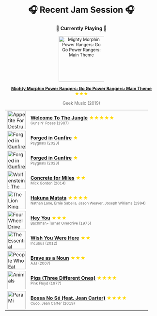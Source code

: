 <div align='center'>

# 🎧 Recent Jam Session 🎧

<h3>🎵 Currently Playing 🎵</h3>

<a href="https://open.spotify.com/track/74L5svVVhDZ9FCpP0Gzvd4"><img src="https://i.scdn.co/image/ab67616d0000b2736bd737b67b944c97e20f6543" width="150" height="150" alt="Mighty Morphin Power Rangers: Go Go Power Rangers: Main Theme" /></a>

<b><a href="https://open.spotify.com/track/74L5svVVhDZ9FCpP0Gzvd4">Mighty Morphin Power Rangers: Go Go Power Rangers: Main Theme</a></b><span style="color: gold;"> ★★★</span>

<span style="color: #666;">Geek Music (2019)</span>

<table style='margin: 0 auto; max-width: 550px;'>
<tr>
<td width="60"><a href="https://open.spotify.com/track/0G21yYKMZoHa30cYVi1iA8"><img src="https://i.scdn.co/image/ab67616d0000b27321ebf49b3292c3f0f575f0f5" width="60" height="60" alt="Appetite For Destruction" /></a></td>
<td><b><a href="https://open.spotify.com/track/0G21yYKMZoHa30cYVi1iA8">Welcome To The Jungle</a></b> <span style="color: gold;"> ★★★★★</span><br><span style="font-size: 12px; color: #666;">Guns N' Roses (1987)</span></td>
</tr>
<tr>
<td width="60"><a href="https://open.spotify.com/track/21nIvBom9DY0oPtZ66GbXI"><img src="https://i.scdn.co/image/ab67616d0000b2734ec1e22d543a10afa818fbdc" width="60" height="60" alt="Forged in Gunfire" /></a></td>
<td><b><a href="https://open.spotify.com/track/21nIvBom9DY0oPtZ66GbXI">Forged in Gunfire</a></b> <span style="color: gold;"> ★</span><br><span style="font-size: 12px; color: #666;">Psygnals (2023)</span></td>
</tr>
<tr>
<td width="60"><a href="https://open.spotify.com/track/21nIvBom9DY0oPtZ66GbXI"><img src="https://i.scdn.co/image/ab67616d0000b2734ec1e22d543a10afa818fbdc" width="60" height="60" alt="Forged in Gunfire" /></a></td>
<td><b><a href="https://open.spotify.com/track/21nIvBom9DY0oPtZ66GbXI">Forged in Gunfire</a></b> <span style="color: gold;"> ★</span><br><span style="font-size: 12px; color: #666;">Psygnals (2023)</span></td>
</tr>
<tr>
<td width="60"><a href="https://open.spotify.com/track/3Mer21XmsC6gBqVTLIVnrq"><img src="https://i.scdn.co/image/ab67616d0000b273cb27e957fcf3d9622a5c8c8a" width="60" height="60" alt="Wolfenstein: The New Order Original Game Soundtrack" /></a></td>
<td><b><a href="https://open.spotify.com/track/3Mer21XmsC6gBqVTLIVnrq">Concrete for Miles</a></b> <span style="color: gold;"> ★★</span><br><span style="font-size: 12px; color: #666;">Mick Gordon (2014)</span></td>
</tr>
<tr>
<td width="60"><a href="https://open.spotify.com/track/5k3U0OGYBccHdKJJu3HrUN"><img src="https://i.scdn.co/image/ab67616d0000b273660aadbda2da6b1c2dd3d1a5" width="60" height="60" alt="The Lion King" /></a></td>
<td><b><a href="https://open.spotify.com/track/5k3U0OGYBccHdKJJu3HrUN">Hakuna Matata</a></b> <span style="color: gold;"> ★★★★</span><br><span style="font-size: 12px; color: #666;">Nathan Lane, Ernie Sabella, Jason Weaver, Joseph Williams (1994)</span></td>
</tr>
<tr>
<td width="60"><a href="https://open.spotify.com/track/2kE4qkaDNvNhXGLoArQDct"><img src="https://i.scdn.co/image/ab67616d0000b27303ca6a733d655fe982326c6b" width="60" height="60" alt="Four Wheel Drive" /></a></td>
<td><b><a href="https://open.spotify.com/track/2kE4qkaDNvNhXGLoArQDct">Hey You</a></b> <span style="color: gold;"> ★★★</span><br><span style="font-size: 12px; color: #666;">Bachman-Turner Overdrive (1975)</span></td>
</tr>
<tr>
<td width="60"><a href="https://open.spotify.com/track/5N9d1MhLj7eO0gFXlusyji"><img src="https://i.scdn.co/image/ab67616d0000b273e8319498d4779ebc56e82c6b" width="60" height="60" alt="The Essential Incubus" /></a></td>
<td><b><a href="https://open.spotify.com/track/5N9d1MhLj7eO0gFXlusyji">Wish You Were Here</a></b> <span style="color: gold;"> ★★</span><br><span style="font-size: 12px; color: #666;">Incubus (2012)</span></td>
</tr>
<tr>
<td width="60"><a href="https://open.spotify.com/track/4epSzmo6Xw01vTgGoYb2KR"><img src="https://i.scdn.co/image/ab67616d0000b273c91a4b0ef97d3b1eac3f326a" width="60" height="60" alt="People Who Eat People Are The Luckiest People In The World" /></a></td>
<td><b><a href="https://open.spotify.com/track/4epSzmo6Xw01vTgGoYb2KR">Brave as a Noun</a></b> <span style="color: gold;"> ★★★</span><br><span style="font-size: 12px; color: #666;">AJJ (2007)</span></td>
</tr>
<tr>
<td width="60"><a href="https://open.spotify.com/track/0gEaeqVRHPzRc7HMXtOKc7"><img src="https://i.scdn.co/image/ab67616d0000b273810168d54f85d48f07389237" width="60" height="60" alt="Animals" /></a></td>
<td><b><a href="https://open.spotify.com/track/0gEaeqVRHPzRc7HMXtOKc7">Pigs (Three Different Ones)</a></b> <span style="color: gold;"> ★★★★</span><br><span style="font-size: 12px; color: #666;">Pink Floyd (1977)</span></td>
</tr>
<tr>
<td width="60"><a href="https://open.spotify.com/track/3kEsMLO3qUUwiXeCndsMIb"><img src="https://i.scdn.co/image/ab67616d0000b27365d444a19f72771cba82cb00" width="60" height="60" alt="Para Mi" /></a></td>
<td><b><a href="https://open.spotify.com/track/3kEsMLO3qUUwiXeCndsMIb">Bossa No Sé (feat. Jean Carter)</a></b> <span style="color: gold;"> ★★★★</span><br><span style="font-size: 12px; color: #666;">Cuco, Jean Carter (2019)</span></td>
</tr>
</table>
</div>

